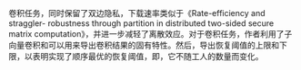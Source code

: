 卷积任务，同时保留了双边隐私，下载速率类似于《Rate-efficiency and straggler- robustness through partition in distributed two-sided secure matrix computation》，并进一步减轻了离散效应。对于卷积任务，作者利用了子向量卷积和可以用来导出卷积结果的固有特性。然后，导出恢复阈值的上限和下限，以表明实现了顺序最优的恢复阈值，即，它不随工人的数量而变化。